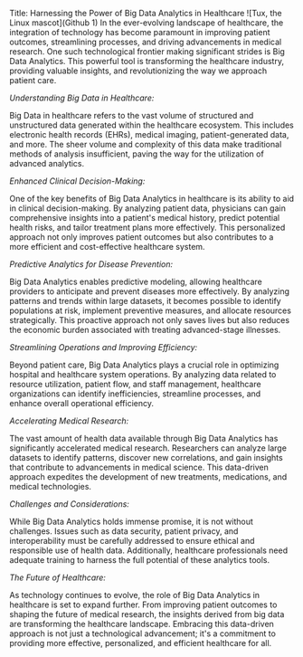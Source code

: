 Title: Harnessing the Power of Big Data Analytics in Healthcare
 ![Tux, the Linux mascot](Github 1)
In the ever-evolving landscape of healthcare, the integration of technology has become paramount in improving patient outcomes, streamlining processes, and driving advancements in medical research. One such technological frontier making significant strides is Big Data Analytics. This powerful tool is transforming the healthcare industry, providing valuable insights, and revolutionizing the way we approach patient care.

*Understanding Big Data in Healthcare:*

Big Data in healthcare refers to the vast volume of structured and unstructured data generated within the healthcare ecosystem. This includes electronic health records (EHRs), medical imaging, patient-generated data, and more. The sheer volume and complexity of this data make traditional methods of analysis insufficient, paving the way for the utilization of advanced analytics.

*Enhanced Clinical Decision-Making:*

One of the key benefits of Big Data Analytics in healthcare is its ability to aid in clinical decision-making. By analyzing patient data, physicians can gain comprehensive insights into a patient's medical history, predict potential health risks, and tailor treatment plans more effectively. This personalized approach not only improves patient outcomes but also contributes to a more efficient and cost-effective healthcare system.

*Predictive Analytics for Disease Prevention:*

Big Data Analytics enables predictive modeling, allowing healthcare providers to anticipate and prevent diseases more effectively. By analyzing patterns and trends within large datasets, it becomes possible to identify populations at risk, implement preventive measures, and allocate resources strategically. This proactive approach not only saves lives but also reduces the economic burden associated with treating advanced-stage illnesses.

*Streamlining Operations and Improving Efficiency:*

Beyond patient care, Big Data Analytics plays a crucial role in optimizing hospital and healthcare system operations. By analyzing data related to resource utilization, patient flow, and staff management, healthcare organizations can identify inefficiencies, streamline processes, and enhance overall operational efficiency.

*Accelerating Medical Research:*

The vast amount of health data available through Big Data Analytics has significantly accelerated medical research. Researchers can analyze large datasets to identify patterns, discover new correlations, and gain insights that contribute to advancements in medical science. This data-driven approach expedites the development of new treatments, medications, and medical technologies.

*Challenges and Considerations:*

While Big Data Analytics holds immense promise, it is not without challenges. Issues such as data security, patient privacy, and interoperability must be carefully addressed to ensure ethical and responsible use of health data. Additionally, healthcare professionals need adequate training to harness the full potential of these analytics tools.

*The Future of Healthcare:*

As technology continues to evolve, the role of Big Data Analytics in healthcare is set to expand further. From improving patient outcomes to shaping the future of medical research, the insights derived from big data are transforming the healthcare landscape. Embracing this data-driven approach is not just a technological advancement; it's a commitment to providing more effective, personalized, and efficient healthcare for all.

